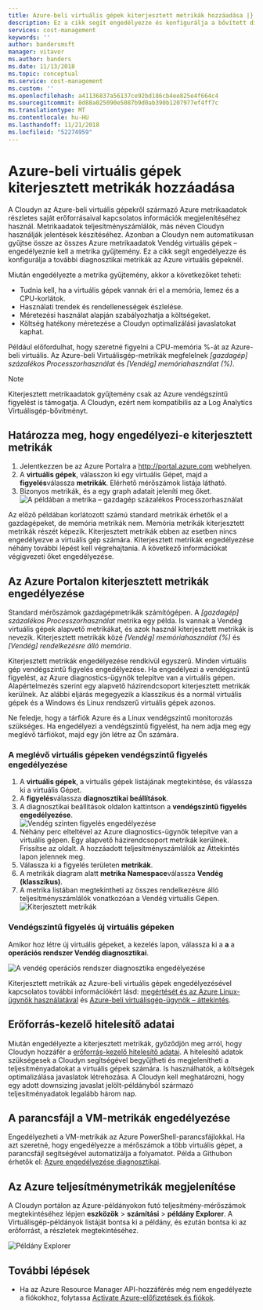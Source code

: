 ```yaml
---
title: Azure-beli virtuális gépek kiterjesztett metrikák hozzáadása |} A Microsoft Docs
description: Ez a cikk segít engedélyezze és konfigurálja a bővített diagnosztikai metrikák az Azure virtuális gépeknél.
services: cost-management
keywords: ''
author: bandersmsft
manager: vitavor
ms.author: banders
ms.date: 11/13/2018
ms.topic: conceptual
ms.service: cost-management
ms.custom: ''
ms.openlocfilehash: a41136837a56137ce92bd186cb4ee825e4f664c4
ms.sourcegitcommit: 8d88a025090e5087b9d0ab390b1207977ef4ff7c
ms.translationtype: MT
ms.contentlocale: hu-HU
ms.lasthandoff: 11/21/2018
ms.locfileid: "52274959"
---
```

# <a name="add-extended-metrics-for-azure-virtual-machines"></a>Azure-beli virtuális gépek kiterjesztett metrikák hozzáadása

A Cloudyn az Azure-beli virtuális gépekről származó Azure metrikaadatok részletes saját erőforrásaival kapcsolatos információk megjelenítéséhez használ. Metrikaadatok teljesítményszámlálók, más néven Cloudyn használják jelentések készítéséhez. Azonban a Cloudyn nem automatikusan gyűjtse össze az összes Azure metrikaadatok Vendég virtuális gépek – engedélyeznie kell a metrika gyűjtemény. Ez a cikk segít engedélyezze és konfigurálja a további diagnosztikai metrikák az Azure virtuális gépeknél.

Miután engedélyezte a metrika gyűjtemény, akkor a következőket teheti:

- Tudnia kell, ha a virtuális gépek vannak éri el a memória, lemez és a CPU-korlátok.
- Használati trendek és rendellenességek észlelése.
- Méretezési használat alapján szabályozhatja a költségeket.
- Költség hatékony méretezése a Cloudyn optimalizálási javaslatokat kaphat.

Például előfordulhat, hogy szeretné figyelni a CPU-memória %-át az Azure-beli virtuális. Az Azure-beli Virtuálisgép-metrikák megfelelnek _[gazdagép] százalékos Processzorhasználat_ és _[Vendég] memóriahasználat (%)_.

> [!NOTE]
> Kiterjesztett metrikaadatok gyűjtemény csak az Azure vendégszintű figyelést is támogatja. A Cloudyn, ezért nem kompatibilis az a Log Analytics Virtuálisgép-bővítményt.

## <a name="determine-whether-extended-metrics-are-enabled"></a>Határozza meg, hogy engedélyezi-e kiterjesztett metrikák

1. Jelentkezzen be az Azure Portalra a http://portal.azure.com webhelyen.
2. A **virtuális gépek**, válasszon ki egy virtuális Gépet, majd a **figyelés**válassza **metrikák**. Elérhető mérőszámok listája látható.
3. Bizonyos metrikák, és a egy graph adatait jeleníti meg őket.  
    ![A példában a metrika – gazdagép százalékos Processzorhasználat](./media/azure-vm-extended-metrics/metric01.png)

Az előző példában korlátozott számú standard metrikák érhetők el a gazdagépeket, de memória metrikák nem. Memória metrikák kiterjesztett metrikák részét képezik. Kiterjesztett metrikák ebben az esetben nincs engedélyezve a virtuális gép számára. Kiterjesztett metrikák engedélyezése néhány további lépést kell végrehajtania. A következő információkat végigvezeti őket engedélyezése.

## <a name="enable-extended-metrics-in-the-azure-portal"></a>Az Azure Portalon kiterjesztett metrikák engedélyezése

Standard mérőszámok gazdagépmetrikák számítógépen. A _[gazdagép] százalékos Processzorhasználat_ metrika egy példa. Is vannak a Vendég virtuális gépek alapvető metrikákat, és azok használ kiterjesztett metrikák is nevezik. Kiterjesztett metrikák közé _[Vendég] memóriahasználat (%)_ és _[Vendég] rendelkezésre álló memória_.

Kiterjesztett metrikák engedélyezése rendkívül egyszerű. Minden virtuális gép vendégszintű figyelés engedélyezése. Ha engedélyezi a vendégszintű figyelést, az Azure diagnostics-ügynök telepítve van a virtuális gépen. Alapértelmezés szerint egy alapvető házirendcsoport kiterjesztett metrikák kerülnek. Az alábbi eljárás megegyezik a klasszikus és a normál virtuális gépek és a Windows és Linux rendszerű virtuális gépek azonos.

Ne feledje, hogy a tárfiók Azure és a Linux vendégszintű monitorozás szükséges. Ha engedélyezi a vendégszintű figyelést, ha nem adja meg egy meglévő tárfiókot, majd egy jön létre az Ön számára.

### <a name="enable-guest-level-monitoring-on-existing-vms"></a>A meglévő virtuális gépeken vendégszintű figyelés engedélyezése

1. A **virtuális gépek**, a virtuális gépek listájának megtekintése, és válassza ki a virtuális Gépet.
2. A **figyelés**válassza **diagnosztikai beállítások**.
3. A diagnosztikai beállítások oldalon kattintson a **vendégszintű figyelés engedélyezése**.  
    ![Vendég szinten figyelés engedélyezése](./media/azure-vm-extended-metrics/enable-guest-monitoring.png)
4. Néhány perc elteltével az Azure diagnostics-ügynök telepítve van a virtuális gépen. Egy alapvető házirendcsoport metrikák kerülnek. Frissítse az oldalt. A hozzáadott teljesítményszámlálók az Áttekintés lapon jelennek meg.
5. Válassza ki a figyelés területen **metrikák**.
6. A metrikák diagram alatt **metrika Namespace**válassza **Vendég (klasszikus)**.
7. A metrika listában megtekintheti az összes rendelkezésre álló teljesítményszámlálók vonatkozóan a Vendég virtuális Gépen.  
    ![Kiterjesztett metrikák](./media/azure-vm-extended-metrics/extended-metrics.png)

### <a name="enable-guest-level-monitoring-on-new-vms"></a>Vendégszintű figyelés új virtuális gépeken

Amikor hoz létre új virtuális gépeket, a kezelés lapon, válassza ki a **a** a **operációs rendszer Vendég diagnosztikai**.

![A vendég operációs rendszer diagnosztika engedélyezése](./media/azure-vm-extended-metrics/new-enable-diag.png)

Kiterjesztett metrikák az Azure-beli virtuális gépek engedélyezésével kapcsolatos további információkért lásd: [megértését és az Azure Linux-ügynök használatával](../virtual-machines/extensions/agent-linux.md) és [Azure-beli virtuálisgép-ügynök – áttekintés](../virtual-machines/extensions/agent-windows.md).

## <a name="resource-manager-credentials"></a>Erőforrás-kezelő hitelesítő adatai

Miután engedélyezte a kiterjesztett metrikák, győződjön meg arról, hogy Cloudyn hozzáfér a [erőforrás-kezelő hitelesítő adatai](activate-subs-accounts.md). A hitelesítő adatok szükségesek a Cloudyn segítségével begyűjtheti és megjelenítheti a teljesítményadatokat a virtuális gépek számára. Is használhatók, a költségek optimalizálása javaslatok létrehozása. A Cloudyn kell meghatározni, hogy egy adott downsizing javaslat jelölt-példányból származó teljesítményadatok legalább három nap.

## <a name="enable-vm-metrics-with-a-script"></a>A parancsfájl a VM-metrikák engedélyezése

Engedélyezheti a VM-metrikák az Azure PowerShell-parancsfájlokkal. Ha azt szeretné, hogy engedélyezze a mérőszámok a több virtuális gépet, a parancsfájl segítségével automatizálja a folyamatot. Példa a Githubon érhetők el: [Azure engedélyezése diagnosztikai](https://github.com/Cloudyn/azure-enable-diagnostics).

## <a name="view-azure-performance-metrics"></a>Az Azure teljesítménymetrikák megjelenítése

A Cloudyn portálon az Azure-példányokon futó teljesítmény-mérőszámok megtekintéséhez lépjen **eszközök** > **számítási** > **példány Explorer**. A Virtuálisgép-példányok listáját bontsa ki a példány, és ezután bontsa ki az erőforrást, a részletek megtekintéséhez.

![Példány Explorer](./media/azure-vm-extended-metrics/instance-explorer.png)

## <a name="next-steps"></a>További lépések

- Ha az Azure Resource Manager API-hozzáférés még nem engedélyezte a fiókokhoz, folytassa [Activate Azure-előfizetések és fiókok](activate-subs-accounts.md).
